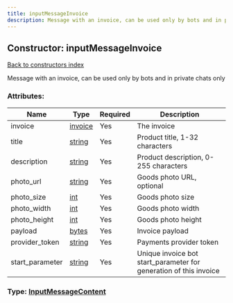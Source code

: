 ```yaml
---
title: inputMessageInvoice
description: Message with an invoice, can be used only by bots and in private chats only
---
```

## Constructor: inputMessageInvoice  
[Back to constructors index](index.md)



Message with an invoice, can be used only by bots and in private chats only

### Attributes:

| Name     |    Type       | Required | Description |
|----------|---------------|----------|-------------|
|invoice|[invoice](../types/invoice.md) | Yes|The invoice|
|title|[string](../types/string.md) | Yes|Product title, 1-32 characters|
|description|[string](../types/string.md) | Yes|Product description, 0-255 characters|
|photo\_url|[string](../types/string.md) | Yes|Goods photo URL, optional|
|photo\_size|[int](../types/int.md) | Yes|Goods photo size|
|photo\_width|[int](../types/int.md) | Yes|Goods photo width|
|photo\_height|[int](../types/int.md) | Yes|Goods photo height|
|payload|[bytes](../types/bytes.md) | Yes|Invoice payload|
|provider\_token|[string](../types/string.md) | Yes|Payments provider token|
|start\_parameter|[string](../types/string.md) | Yes|Unique invoice bot start_parameter for generation of this invoice|



### Type: [InputMessageContent](../types/InputMessageContent.md)


